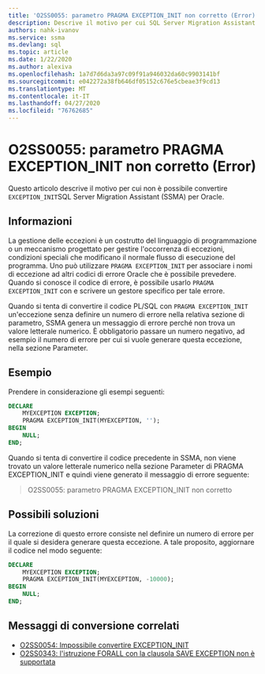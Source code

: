 ```yaml
---
title: 'O2SS0055: parametro PRAGMA EXCEPTION_INIT non corretto (Error)'
description: Descrive il motivo per cui SQL Server Migration Assistant (SSMA) per Oracle non è in grado di convertire EXCEPTION_INIT.
authors: nahk-ivanov
ms.service: ssma
ms.devlang: sql
ms.topic: article
ms.date: 1/22/2020
ms.author: alexiva
ms.openlocfilehash: 1a7d7d6da3a97c09f91a946032da60c9903141bf
ms.sourcegitcommit: e042272a38fb646df05152c676e5cbeae3f9cd13
ms.translationtype: MT
ms.contentlocale: it-IT
ms.lasthandoff: 04/27/2020
ms.locfileid: "76762685"
---
```

# <a name="o2ss0055-incorrect-exception_init-pragma-parameter-error"></a>O2SS0055: parametro PRAGMA EXCEPTION_INIT non corretto (Error)

Questo articolo descrive il motivo per cui non è possibile convertire `EXCEPTION_INIT`SQL Server Migration Assistant (SSMA) per Oracle.

## <a name="background"></a>Informazioni

La gestione delle eccezioni è un costrutto del linguaggio di programmazione o un meccanismo progettato per gestire l'occorrenza di eccezioni, condizioni speciali che modificano il normale flusso di esecuzione del programma. Uno può utilizzare `PRAGMA EXCEPTION_INIT` per associare i nomi di eccezione ad altri codici di errore Oracle che è possibile prevedere. Quando si conosce il codice di errore, è possibile usarlo `PRAGMA EXCEPTION_INIT` con e scrivere un gestore specifico per tale errore.

Quando si tenta di convertire il codice PL/SQL con `PRAGMA EXCEPTION_INIT` un'eccezione senza definire un numero di errore nella relativa sezione di parametro, SSMA genera un messaggio di errore perché non trova un valore letterale numerico. È obbligatorio passare un numero negativo, ad esempio il numero di errore per cui si vuole generare questa eccezione, nella sezione Parameter.

## <a name="example"></a>Esempio

Prendere in considerazione gli esempi seguenti:

```sql
DECLARE
    MYEXCEPTION EXCEPTION;
    PRAGMA EXCEPTION_INIT(MYEXCEPTION, '');
BEGIN
    NULL;
END;
```

Quando si tenta di convertire il codice precedente in SSMA, non viene trovato un valore letterale numerico nella sezione Parameter di PRAGMA EXCEPTION_INIT e quindi viene generato il messaggio di errore seguente:

> O2SS0055: parametro PRAGMA EXCEPTION_INIT non corretto

## <a name="possible-remedies"></a>Possibili soluzioni

La correzione di questo errore consiste nel definire un numero di errore per il quale si desidera generare questa eccezione. A tale proposito, aggiornare il codice nel modo seguente:

```sql
DECLARE
    MYEXCEPTION EXCEPTION;
    PRAGMA EXCEPTION_INIT(MYEXCEPTION, -10000);
BEGIN
    NULL;
END;
```

## <a name="related-conversion-messages"></a>Messaggi di conversione correlati

* [O2SS0054: Impossibile convertire EXCEPTION_INIT](o2ss0054.md)
* [O2SS0343: l'istruzione FORALL con la clausola SAVE EXCEPTION non è supportata](o2ss0343.md)
